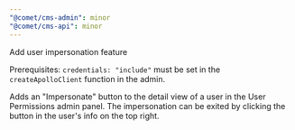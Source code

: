 ```yaml
---
"@comet/cms-admin": minor
"@comet/cms-api": minor
---
```


Add user impersonation feature

Prerequisites: `credentials: "include"` must be set in the `createApolloClient` function in the admin.

Adds an "Impersonate" button to the detail view of a user in the User Permissions admin panel. The impersonation can be exited by clicking the button in the user's info on the top right.

